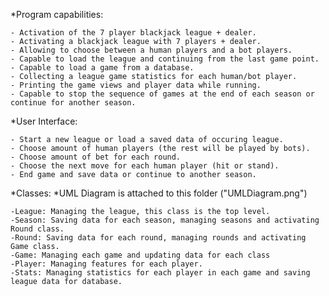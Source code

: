 *Program capabilities:

	- Activation of the 7 player blackjack league + dealer.
	- Activating a blackjack league with 7 players + dealer.
	- Allowing to choose between a human players and a bot players.
	- Capable to load the league and continuing from the last game point.
	- Capable to load a game from a database.
	- Collecting a league game statistics for each human/bot player.
	- Printing the game views and player data while running.
	- Capable to stop the sequence of games at the end of each season or continue for another season.

*User Interface:

	- Start a new league or load a saved data of occuring league.
	- Choose amount of human players (the rest will be played by bots).
	- Choose amount of bet for each round.
	- Choose the next move for each human player (hit or stand).
	- End game and save data or continue to another season.

*Classes:
	*UML Diagram is attached to this folder ("UMLDiagram.png")
	
	-League: Managing the league, this class is the top level.
	-Season: Saving data for each season, managing seasons and activating Round class.
	-Round: Saving data for each round, managing rounds and activating Game class.
	-Game: Managing each game and updating data for each class
	-Player: Managing features for each player.
	-Stats: Managing statistics for each player in each game and saving league data for database.
